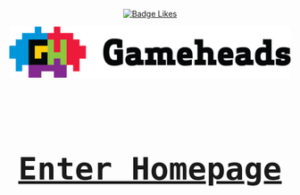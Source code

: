 <div align = center>

[![Badge Likes]][#]

![Gameheads Logo](/docs/assets/images/gh-logo-700.png)

<br>
<br>

# [<kbd><h1>Enter Homepage<h1></kbd>][Home]



</div>

<!---------------------------------------------------------------------------->

[Button Shield]: https://img.shields.io/badge/Shield_Buttons-37a779?style=for-the-badge


[Home]: _home.md
[#]: #

<!---------------------------------[ Badges ]---------------------------------->

[Badge Likes]: https://img.shields.io/github/stars/MarkedDown/Buttons?style=for-the-badge&labelColor=d0ab23&color=b0901e&logoColor=white&logo=Trustpilot
